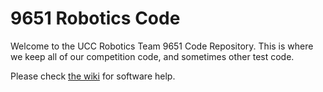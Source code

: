 # 9651 Robotics Code

Welcome to the UCC Robotics Team 9651 Code Repository. This is where we keep all of our competition code, and sometimes other test code. 

Please check [the wiki](https://github.com/9651-Robotics/2016-2017_RobotC/wiki) for software help.
